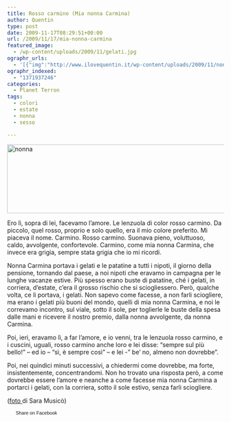 ```yaml
---
title: Rosso carmino (Mia nonna Carmina)
author: Quentin
type: post
date: 2009-11-17T08:29:51+00:00
url: /2009/11/17/mia-nonna-carmina
featured_image:
  - /wp-content/uploads/2009/11/gelati.jpg
ographr_urls:
  - '[{"img":"http://www.ilovequentin.it/wp-content/uploads/2009/11/nonna.jpg"},{"img":"http://www.ilovequentin.it/wp-content/uploads/2009/11/gelati.jpg"},{"img":"http://www.ilovequentin.it/wp-content/uploads/2009/11/nonna-300x92.jpg"}]'
ographr_indexed:
  - "1371937246"
categories:
  - Planet Terron
tags:
  - colori
  - estate
  - nonna
  - sesso

---
```

[<img class="alignnone size-full wp-image-650" title="nonna" src="http://www.ilovequentin.it/wp-content/uploads/2009/11/nonna.jpg" alt="nonna" width="520" height="160" />][1]

Ero lì, sopra di lei, facevamo l&#8217;amore. Le lenzuola di color rosso carmino. Da piccolo, quel rosso, proprio e solo quello, era il mio colore preferito. Mi piaceva il nome. Carmino. Rosso carmino. Suonava pieno, voluttuoso, caldo, avvolgente, confortevole. Carmino, come mia nonna Carmina, che invece era grigia, sempre stata grigia che io mi ricordi.

Nonna Carmina portava i gelati e le patatine a tutti i nipoti, il giorno della pensione, tornando dal paese, a noi nipoti che eravamo in campagna per le lunghe vacanze estive. Più spesso erano buste di patatine, ché i gelati, in corriera, d&#8217;estate, c&#8217;era il grosso rischio che si sciogliessero. Però, qualche volta, ce li portava, i gelati. Non sapevo come facesse, a non farli sciogliere, ma erano i gelati più buoni del mondo, quelli di mia nonna Carmina, e noi le correvamo incontro, sul viale, sotto il sole, per toglierle le buste della spesa dalle mani e ricevere il nostro premio, dalla nonna avvolgente, da nonna Carmina.

Poi, ieri, eravamo lì, a far l&#8217;amore, e io venni, tra le lenzuola rosso carmino, e i cuscini, uguali, rosso carmino anche loro e lei disse: &#8220;sempre sul più bello!&#8221; &#8211; ed io &#8211; &#8220;sì, è sempre così&#8221; &#8211; e lei -&#8221; be&#8217; no, almeno non dovrebbe&#8221;.

Poi, nei quindici minuti successivi, a chiedermi come dovrebbe, ma forte, insistentemente, concentrandomi. Non ho trovato una risposta però, a come dovrebbe essere l&#8217;amore e neanche a come facesse mia nonna Carmina a portarci i gelati, con la corriera, sotto il sole estivo, senza farli sciogliere.

(<a href="http://www.flickr.com/photos/saramusico/2277060185/" target="_blank">foto </a>di Sara Musicò)

<a href="http://www.facebook.com/share.php?u=http%3A%2F%2Fwww.ilovequentin.it%2F2009%2F11%2F17%2Fmia-nonna-carmina&t=Rosso%20carmino%20%28Mia%20nonna%20Carmina%29" id="facebook_share_both_648" style="font-size:11px; line-height:13px; font-family:'lucida grande',tahoma,verdana,arial,sans-serif; text-decoration:none; padding:2px 0 0 20px; height:16px; background:url(http://b.static.ak.fbcdn.net/images/share/facebook_share_icon.gif) no-repeat top left;">Share on Facebook</a>

 [1]: http://www.ilovequentin.it/wp-content/uploads/2009/11/nonna.jpg